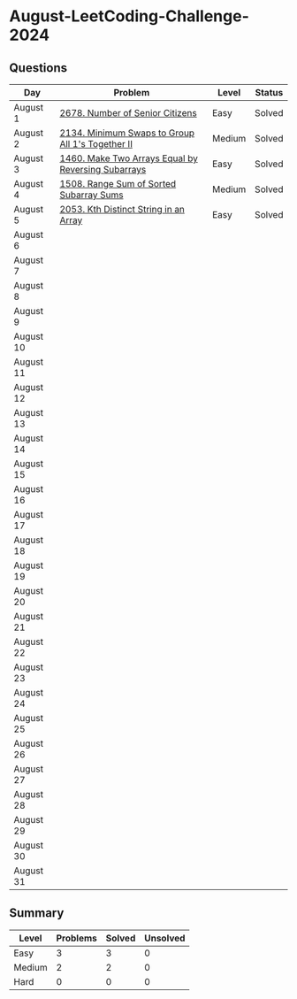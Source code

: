 # August-LeetCoding-Challenge-2024

## Questions
| Day | Problem | Level | Status |
| --- | --- | --- | --- |
| August 1 | [2678. Number of Senior Citizens](https://leetcode.com/problems/number-of-senior-citizens/) | Easy | Solved |
| August 2 | [2134. Minimum Swaps to Group All 1's Together II](https://leetcode.com/problems/minimum-swaps-to-group-all-1s-together-ii/) | Medium | Solved |
| August 3 | [1460. Make Two Arrays Equal by Reversing Subarrays](https://leetcode.com/problems/make-two-arrays-equal-by-reversing-subarrays/) | Easy | Solved |
| August 4 | [1508. Range Sum of Sorted Subarray Sums](https://leetcode.com/problems/range-sum-of-sorted-subarray-sums/) | Medium | Solved |
| August 5 | [2053. Kth Distinct String in an Array](https://leetcode.com/problems/kth-distinct-string-in-an-array/) | Easy | Solved |
| August 6 | []() |  |  |
| August 7 | []() |  |  |
| August 8 | []() |  |  |
| August 9 | []() |  |  |
| August 10 | []() |  |  |
| August 11 | []() |  |  |
| August 12 | []() |  |  |
| August 13 | []() |  |  |
| August 14 | []() |  |  |
| August 15 | []() |  |  |
| August 16 | []() |  |  |
| August 17 | []() |  |  |
| August 18 | []() |  |  |
| August 19 | []() |  |  |
| August 20 | []() |  |  |
| August 21 | []() |  |  |
| August 22 | []() |  |  |
| August 23 | []() |  |  |
| August 24 | []() |  |  |
| August 25 | []() |  |  |
| August 26 | []() |  |  |
| August 27 | []() |  |  |
| August 28 | []() |  |  |
| August 29 | []() |  |  |
| August 30 | []() |  |  |
| August 31 | []() |  |  |


## Summary
| Level  | Problems | Solved | Unsolved |
| ---    | --- | --- | --- |
| Easy   | 3 | 3 | 0 |
| Medium | 2 | 2 | 0 |
| Hard   | 0 | 0 | 0 |
